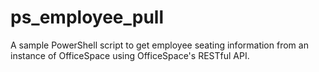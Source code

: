 # ps_employee_pull
A sample PowerShell script to get employee seating information from an instance of OfficeSpace using OfficeSpace's RESTful API.
